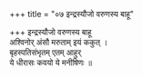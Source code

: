 +++
title = "०७ इन्द्रस्यौजो वरुणस्य बाहू"

+++
इन्द्रस्यौजो वरुणस्य बाहू  
अश्विनोर् अंसौ मरुताम् इयं ककुत् ।  
बृहस्पतिसंभृतम् एतम् आहुर्  
ये धीरासः कवयो ये मनीषिणः ॥
